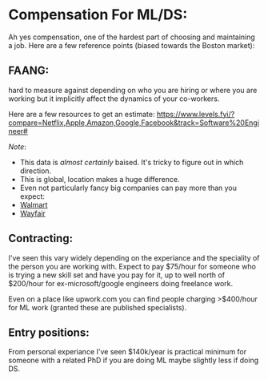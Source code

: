 # Compensation For ML/DS:

Ah yes compensation, one of the hardest part of choosing and maintaining a job. Here are a few reference points (biased towards the Boston market): 

## FAANG:

hard to measure against depending on who you are hiring or where you are working but it implicitly affect the dynamics of your co-workers. 

Here are a few resources to get an estimate: 
https://www.levels.fyi/?compare=Netflix,Apple,Amazon,Google,Facebook&track=Software%20Engineer#

_Note_: 

- This data is *almost certainly* baised. It's tricky to figure out in which direction. 
- This is global, location makes a huge difference. 
- Even not particularly fancy big companies can pay more than you expect: 
- [Walmart](https://www.levels.fyi/company/Walmart/salaries/)
- [Wayfair](https://www.levels.fyi/company/Wayfair/salaries/Software-Engineer/)


## Contracting: 

I've seen this vary widely depending on the experiance and the speciality of the person you are working with. Expect to pay $75/hour for someone who is trying a new skill set and have you pay for it, up to well north of $200/hour for ex-microsoft/google engineers doing freelance work. 

Even on a place like upwork.com you can find people charging >$400/hour for ML work (granted these are published specialists). 


## Entry positions: 

From personal experiance I've seen $140k/year is practical minimum for someone with a related PhD if you are doing ML maybe slightly less if doing DS. 
